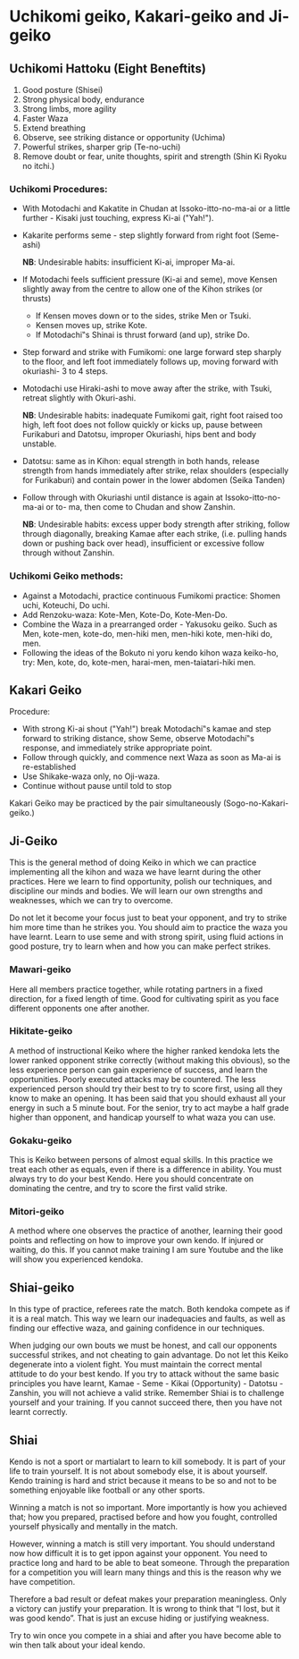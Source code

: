# Uchikomi geiko, Kakari-geiko and Ji-geiko

## Uchikomi Hattoku \(Eight Beneftits\)

1. Good posture \(Shisei\)
2. Strong physical body, endurance
3. Strong limbs, more agility
4. Faster Waza
5. Extend breathing
6. Observe, see striking distance or opportunity \(Uchima\)
7. Powerful strikes, sharper grip \(Te-no-uchi\)
8. Remove doubt or fear, unite thoughts, spirit and strength \(Shin Ki Ryoku no itchi.\)

### Uchikomi Procedures:

* With Motodachi and Kakatite in Chudan at Issoko-itto-no-ma-ai or a little further - Kisaki just touching, express Ki-ai \("Yah!"\).
* Kakarite performs seme - step slightly forward from right foot \(Seme-ashi\)

  **NB**: Undesirable habits: insufficient Ki-ai, improper Ma-ai.

* If Motodachi feels sufficient pressure \(Ki-ai and seme\), move Kensen slightly away from the centre to allow one of the Kihon strikes \(or thrusts\)
  * If Kensen moves down or to the sides, strike Men or Tsuki. 
  * Kensen moves up, strike Kote.
  * If Motodachi‟s Shinai is thrust forward \(and up\), strike Do.
* Step forward and strike with Fumikomi: one large forward step sharply to the floor, and left foot immediately follows up, moving forward with okuriashi- 3 to 4 steps.
* Motodachi use Hiraki-ashi to move away after the strike, with Tsuki, retreat slightly with Okuri-ashi.

  **NB**: Undesirable habits: inadequate Fumikomi gait, right foot raised too high, left foot does not follow quickly or kicks up, pause between Furikaburi and Datotsu, improper Okuriashi, hips bent and body unstable.

* Datotsu: same as in Kihon: equal strength in both hands, release strength from hands immediately after strike, relax shoulders \(especially for Furikaburi\) and contain power in the lower abdomen \(Seika Tanden\)
* Follow through with Okuriashi until distance is again at Issoko-itto-no-ma-ai or to- ma, then come to Chudan and show Zanshin.

  **NB**: Undesirable habits: excess upper body strength after striking, follow through diagonally, breaking Kamae after each strike, \(i.e. pulling hands down or pushing back over head\), insufficient or excessive follow through without Zanshin.

### Uchikomi Geiko methods:

* Against a Motodachi, practice continuous Fumikomi practice: Shomen uchi, Koteuchi, Do uchi.
* Add Renzoku-waza: Kote-Men, Kote-Do, Kote-Men-Do.
* Combine the Waza in a prearranged order - Yakusoku geiko. Such as Men, kote-men, kote-do, men-hiki men, men-hiki kote, men-hiki do, men.
* Following the ideas of the Bokuto ni yoru kendo kihon waza keiko-ho, try: Men, kote, do, kote-men, harai-men, men-taiatari-hiki men.

## Kakari Geiko

Procedure:

* With strong Ki-ai shout \("Yah!"\) break Motodachi‟s kamae and step forward to striking distance, show Seme, observe Motodachi‟s response, and immediately strike appropriate point.
* Follow through quickly, and commence next Waza as soon as Ma-ai is re-established
* Use Shikake-waza only, no Oji-waza.
* Continue without pause until told to stop

Kakari Geiko may be practiced by the pair simultaneously \(Sogo-no-Kakari-geiko.\)

## Ji-Geiko

This is the general method of doing Keiko in which we can practice implementing all the kihon and waza we have learnt during the other practices. Here we learn to find opportunity, polish our techniques, and discipline our minds and bodies. We will learn our own strengths and weaknesses, which we can try to overcome.

Do not let it become your focus just to beat your opponent, and try to strike him more time than he strikes you. You should aim to practice the waza you have learnt. Learn to use seme and with strong spirit, using fluid actions in good posture, try to learn when and how you can make perfect strikes.

### Mawari-geiko

Here all members practice together, while rotating partners in a fixed direction, for a fixed length of time. Good for cultivating spirit as you face different opponents one after another.

### Hikitate-geiko

A method of instructional Keiko where the higher ranked kendoka lets the lower ranked opponent strike correctly \(without making this obvious\), so the less experience person can gain experience of success, and learn the opportunities. Poorly executed attacks may be countered. The less experienced person should try their best to try to score first, using all they know to make an opening. It has been said that you should exhaust all your energy in such a 5 minute bout. For the senior, try to act maybe a half grade higher than opponent, and handicap yourself to what waza you can use.

### Gokaku-geiko

This is Keiko between persons of almost equal skills. In this practice we treat each other as equals, even if there is a difference in ability. You must always try to do your best Kendo. Here you should concentrate on dominating the centre, and try to score the first valid strike.

### Mitori-geiko

A method where one observes the practice of another, learning their good points and reflecting on how to improve your own kendo. If injured or waiting, do this. If you cannot make training I am sure Youtube and the like will show you experienced kendoka.

## Shiai-geiko

In this type of practice, referees rate the match. Both kendoka compete as if it is a real match. This way we learn our inadequacies and faults, as well as finding our effective waza, and gaining confidence in our techniques.

When judging our own bouts we must be honest, and call our opponents successful strikes, and not cheating to gain advantage. Do not let this Keiko degenerate into a violent fight. You must maintain the correct mental attitude to do your best kendo. If you try to attack without the same basic principles you have learnt, Kamae - Seme - Kikai \(Opportunity\) - Datotsu - Zanshin, you will not achieve a valid strike. Remember Shiai is to challenge yourself and your training. If you cannot succeed there, then you have not learnt correctly.

## Shiai

Kendo is not a sport or martialart to learn to kill somebody. It is part of your life to train yourself. It is not about somebody else, it is about yourself. Kendo training is hard and strict because it means to be so and not to be something enjoyable like football or any other sports.

Winning a match is not so important. More importantly is how you achieved that; how you prepared, practised before and how you fought, controlled yourself physically and mentally in the match.

However, winning a match is still very important. You should understand now how difficult it is to get ippon against your opponent. You need to practice long and hard to be able to beat someone. Through the preparation for a competition you will learn many things and this is the reason why we have competition.

Therefore a bad result or defeat makes your preparation meaningless. Only a victory can justify your preparation. It is wrong to think that “I lost, but it was good kendo”. That is just an excuse hiding or justifying weakness.

Try to win once you compete in a shiai and after you have become able to win then talk about your ideal kendo.

